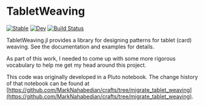 # TabletWeaving
[![Stable](https://img.shields.io/badge/docs-stable-blue.svg)](https://MarkNahabedian.github.io/TabletWeaving.jl/stable/)
[![Dev](https://img.shields.io/badge/docs-dev-blue.svg)](https://MarkNahabedian.github.io/TabletWeaving.jl/dev/)
[![Build Status](https://github.com/MarkNahabedian/TabletWeaving.jl/actions/workflows/CI.yml/badge.svg?branch=main)](https://github.com/MarkNahabedian/TabletWeaving.jl/actions/workflows/CI.yml?query=branch%3Amain)

TabletWeaving.jl provides a library for designing patterns for tablet
(card) weaving.  See the documentation and examples for details.

As part of this work, I needed to come up with some more rigorous
vocabulary to help me get my head around this project.

This code was originally developed in a Pluto notebook.  The change
history of that notebook can be found at
[https://github.com/MarkNahabedian/crafts/tree/migrate_tablet_weaving](https://github.com/MarkNahabedian/crafts/tree/migrate_tablet_weaving).
